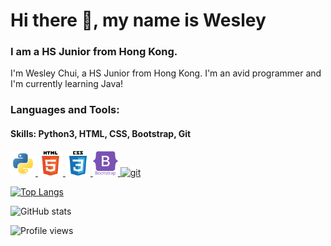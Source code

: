 <h1> Hi there 👋, my name is Wesley</h1>
<h3> I am a HS Junior from Hong Kong.</h3>

I'm Wesley Chui, a HS Junior from Hong Kong. I'm an avid programmer and I'm currently learning Java!

<h3 align="left">Languages and Tools:</h3>
<h4 align="left">Skills: Python3, HTML, CSS, Bootstrap, Git</h4>

  <p align="left"> <a href="https://www.python.org" target="_blank"> <img src="https://raw.githubusercontent.com/devicons/devicon/master/icons/python/python-original.svg" alt="python" width="40" height="40"/> </a>
  <a href="https://www.w3.org/html/" target="_blank"> <img src="https://raw.githubusercontent.com/devicons/devicon/master/icons/html5/html5-original-wordmark.svg" alt="html5" width="40" height="40"/> </a>
  <a href="https://www.w3schools.com/css/" target="_blank"> <img src="https://raw.githubusercontent.com/devicons/devicon/master/icons/css3/css3-original-wordmark.svg" alt="css3" width="40" height="40"/> </a> 
  <a href="https://getbootstrap.com" target="_blank"> <img src="https://raw.githubusercontent.com/devicons/devicon/master/icons/bootstrap/bootstrap-plain-wordmark.svg" alt="bootstrap" width="40" height="40"/> </a> 
  <a href="https://git-scm.com/" target="_blank"> <img src="https://www.vectorlogo.zone/logos/git-scm/git-scm-icon.svg" alt="git" width="40" height="40"/> </a> </p>

[![Top Langs](https://github-readme-stats.vercel.app/api/top-langs/?username=kayn0111034)](https://github.com/anuraghazra/github-readme-stats)

![GitHub stats](https://github-readme-stats.vercel.app/api?username=kayn0111034&show_icons=true&count_private=true)  

<!--![GitHub Activity Graph](https://activity-graph.herokuapp.com/graph?username=kayn0111034)  -->

![Profile views](https://gpvc.arturio.dev/kayn0111034)  
